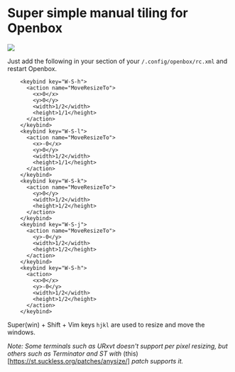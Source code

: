 # Super simple manual tiling for Openbox

![](demonstration.gif)

Just add the following in your <keyboard> section of your `/.config/openbox/rc.xml` and restart Openbox.

```
    <keybind key="W-S-h">
      <action name="MoveResizeTo">
        <x>0</x>
        <y>0</y>
        <width>1/2</width>
        <height>1/1</height>
      </action>
    </keybind>
    <keybind key="W-S-l">
      <action name="MoveResizeTo">
        <x>-0</x>
        <y>0</y>
        <width>1/2</width>
        <height>1/1</height>
      </action>
    </keybind>
    <keybind key="W-S-k">
      <action name="MoveResizeTo">
        <y>0</y>
        <width>1/2</width>
        <height>1/2</height>
      </action>
    </keybind>
    <keybind key="W-S-j">
      <action name="MoveResizeTo">
        <y>-0</y>
        <width>1/2</width>
        <height>1/2</height>
      </action>
    </keybind>
    <keybind key="W-S-h">
      <action>
        <x>0</x>
        <y>-0</y>
        <width>1/2</width>
        <height>1/2</height>
      </action>
    </keybind>
```

Super(win) + Shift + Vim keys `hjkl` are used to resize and move the windows.

*Note: Some terminals such as URxvt doesn't support per pixel resizing, but others such as Terminator and ST with* (this)[https://st.suckless.org/patches/anysize/] *patch supports it.*
